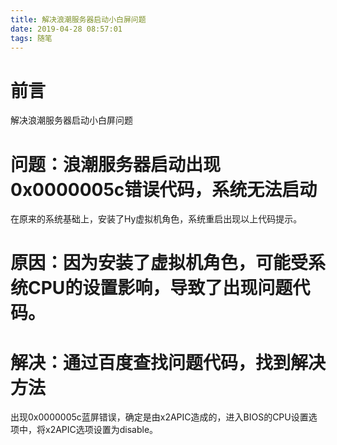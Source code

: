 ```yaml
---
title: 解决浪潮服务器启动小白屏问题
date: 2019-04-28 08:57:01
tags: 随笔
---
```


# 前言

解决浪潮服务器启动小白屏问题

# 问题：浪潮服务器启动出现0x0000005c错误代码，系统无法启动

在原来的系统基础上，安装了Hy虚拟机角色，系统重启出现以上代码提示。

# 原因：因为安装了虚拟机角色，可能受系统CPU的设置影响，导致了出现问题代码。

# 解决：通过百度查找问题代码，找到解决方法

出现0x0000005c蓝屏错误，确定是由x2APIC造成的，进入BIOS的CPU设置选项中，将x2APIC选项设置为disable。

